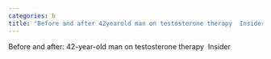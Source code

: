 ```yaml
---
categories: b
title: "Before and after 42yearold man on testosterone therapy  Insider"
---
```

Before and after: 42-year-old man on testosterone therapy&nbsp;&nbsp;Insider
